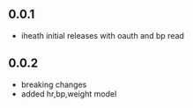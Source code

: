 ## 0.0.1

* iheath initial releases with oauth and bp read 

## 0.0.2

* breaking changes
* added hr,bp,weight model
